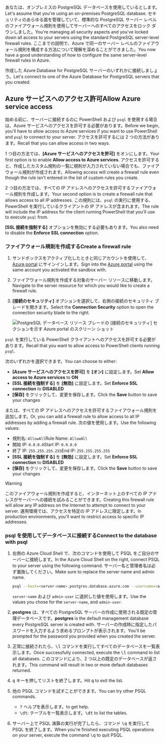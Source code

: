 <span data-ttu-id="6e32d-101">あなたは、オンプレミスの PostgreSQL データベースを使用しているとします。</span><span class="sxs-lookup"><span data-stu-id="6e32d-101">Let's assume that you're using an on-premises PostgreSQL database.</span></span> <span data-ttu-id="6e32d-102">セキュリティのあらゆる面を管理していて、標準的な PostgreSQL サーバー レベルのファイアウォール規則を使用してサーバーへのすべてのアクセスをロック ダウンしました。</span><span class="sxs-lookup"><span data-stu-id="6e32d-102">You're managing all security aspects and you've locked down all access to your servers using the standard PostgreSQL server-level firewall rules.</span></span> <span data-ttu-id="6e32d-103">ここまでの説明で、Azure で同一のサーバー レベルのファイアウォール規則を構成する方法について理解を深めることができました。</span><span class="sxs-lookup"><span data-stu-id="6e32d-103">You now have a good understanding of how to configure the same server-level firewall rules in Azure.</span></span>

<span data-ttu-id="6e32d-104">作成した Azure Database for PostgreSQL サーバーのいずれかに接続しましょう。</span><span class="sxs-lookup"><span data-stu-id="6e32d-104">Let's connect to one of the Azure Database for PostgreSQL servers that you created.</span></span>

## <a name="allow-azure-service-access"></a><span data-ttu-id="6e32d-105">Azure サービスへのアクセス許可</span><span class="sxs-lookup"><span data-stu-id="6e32d-105">Allow Azure service access</span></span>

<span data-ttu-id="6e32d-106">始める前に、サーバーに接続するのに PowerShell および `psql` を使用する場合は、Azure サービスへのアクセスを許可する必要があります。</span><span class="sxs-lookup"><span data-stu-id="6e32d-106">Before we begin, you'll have to allow access to Azure services if you want to use PowerShell and `psql` to connect to your server.</span></span> <span data-ttu-id="6e32d-107">アクセスを許可するには 2 つの方法があります。</span><span class="sxs-lookup"><span data-stu-id="6e32d-107">Recall that you can allow access in two ways.</span></span>

<span data-ttu-id="6e32d-108">1 つ目の方法では、**[Azure サービスへのアクセスを許可]** をオンにします。</span><span class="sxs-lookup"><span data-stu-id="6e32d-108">Your first option is to enable **Allow access to Azure services**.</span></span> <span data-ttu-id="6e32d-109">アクセスを許可すると、作成したカスタム規則の一覧に規則が入力されていない場合でも、ファイアウォール規則が作成されます。</span><span class="sxs-lookup"><span data-stu-id="6e32d-109">Allowing access will create a firewall rule even though the rule isn't entered in the list of custom rules you create.</span></span>

<span data-ttu-id="6e32d-110">2 つ目の方法では、すべての IP アドレスへのアクセスを許可するファイアウォール規則を作成します。</span><span class="sxs-lookup"><span data-stu-id="6e32d-110">Your second option is to create a firewall rule that allows access to all IP addresses.</span></span> <span data-ttu-id="6e32d-111">この規則には、`psql` の実行に使用する、PowerShell を実行しているクライアントの IP アドレスが含まれます。</span><span class="sxs-lookup"><span data-stu-id="6e32d-111">The rule will include the IP address for the client running PowerShell that you'll use to execute `psql` from.</span></span>

<span data-ttu-id="6e32d-112">**[SSL 接続を強制する]** オプションを無効にする必要もあります。</span><span class="sxs-lookup"><span data-stu-id="6e32d-112">You also need to disable the **Enforce SSL connection** option.</span></span>

### <a name="create-a-firewall-rule"></a><span data-ttu-id="6e32d-113">ファイアウォール規則を作成する</span><span class="sxs-lookup"><span data-stu-id="6e32d-113">Create a firewall rule</span></span>

1. <span data-ttu-id="6e32d-114">サンドボックスをアクティブ化したときと同じアカウントを使用して、[Azure portal](https://portal.azure.com/triplecrownlabs.onmicrosoft.com?azure-portal=true) にサインインします。</span><span class="sxs-lookup"><span data-stu-id="6e32d-114">Sign into the [Azure portal](https://portal.azure.com/triplecrownlabs.onmicrosoft.com?azure-portal=true) using the same account you activated the sandbox with.</span></span> 

1. <span data-ttu-id="6e32d-115">ファイアウォール規則を作成する対象のサーバー リソースに移動します。</span><span class="sxs-lookup"><span data-stu-id="6e32d-115">Navigate to the server resource for which you would like to create a firewall rule.</span></span>

1. <span data-ttu-id="6e32d-116">**[接続のセキュリティ]** オプションを選択して、右側の接続のセキュリティ ブレードを開きます。</span><span class="sxs-lookup"><span data-stu-id="6e32d-116">Select the **Connection Security** option to open the connection security blade to the right.</span></span>

    ![PostgreSQL データベース リソース ブレードの [接続のセキュリティ] セクションを示す Azure portal のスクリーン ショット](../media/7-db-security-settings.png)

<span data-ttu-id="6e32d-118">`psql` を実行している PowerShell クライアントへのアクセスを許可する必要があります。</span><span class="sxs-lookup"><span data-stu-id="6e32d-118">Recall that you want to allow access to PowerShell clients running `psql`.</span></span>

<span data-ttu-id="6e32d-119">次のいずれかを選択できます。</span><span class="sxs-lookup"><span data-stu-id="6e32d-119">You can choose to either:</span></span>

- <span data-ttu-id="6e32d-120">**[Azure サービスへのアクセスを許可]** を **[オン]** に設定します。</span><span class="sxs-lookup"><span data-stu-id="6e32d-120">Set **Allow access to Azure services** to **ON**</span></span>
- <span data-ttu-id="6e32d-121">**[SSL 接続を強制する]** を **[無効]** に設定します。</span><span class="sxs-lookup"><span data-stu-id="6e32d-121">Set **Enforce SSL connection** to **DISABLED**</span></span>
- <span data-ttu-id="6e32d-122">**[保存]** をクリックして、変更を保存します。</span><span class="sxs-lookup"><span data-stu-id="6e32d-122">Click the **Save** button to save your changes</span></span>

<span data-ttu-id="6e32d-123">または、すべての IP アドレスへのアクセスを許可するファイアウォール規則を追加します。</span><span class="sxs-lookup"><span data-stu-id="6e32d-123">Or, you can add a firewall rule to allow access to all IP addresses by adding a firewall rule.</span></span> <span data-ttu-id="6e32d-124">次の値を使用します。</span><span class="sxs-lookup"><span data-stu-id="6e32d-124">Use the following values:</span></span>

- <span data-ttu-id="6e32d-125">規則名: `AllowAll`</span><span class="sxs-lookup"><span data-stu-id="6e32d-125">Rule Name: `AllowAll`</span></span>
- <span data-ttu-id="6e32d-126">開始 IP: `0.0.0.0`</span><span class="sxs-lookup"><span data-stu-id="6e32d-126">Start IP: `0.0.0.0`</span></span>
- <span data-ttu-id="6e32d-127">終了 IP: `255.255.255.255`</span><span class="sxs-lookup"><span data-stu-id="6e32d-127">End IP: `255.255.255.255`</span></span>
- <span data-ttu-id="6e32d-128">**[SSL 接続を強制する]** を **[無効]** に設定します。</span><span class="sxs-lookup"><span data-stu-id="6e32d-128">Set **Enforce SSL connection** to **DISABLED**</span></span>
- <span data-ttu-id="6e32d-129">**[保存]** をクリックして、変更を保存します。</span><span class="sxs-lookup"><span data-stu-id="6e32d-129">Click the **Save** button to save your changes</span></span>

> [!Warning]
> <span data-ttu-id="6e32d-130">このファイアウォール規則を作成すると、インターネット上のすべての IP アドレスがサーバーへの接続を試みることができます。</span><span class="sxs-lookup"><span data-stu-id="6e32d-130">Creating this firewall rule will allow any IP address on the Internet to attempt to connect to your server.</span></span> <span data-ttu-id="6e32d-131">運用環境では、アクセスを特定の IP アドレスに限定します。</span><span class="sxs-lookup"><span data-stu-id="6e32d-131">In production environments, you'll want to restrict access to specific IP addresses.</span></span>

### <a name="connect-to-the-database-with-psql"></a><span data-ttu-id="6e32d-132">psql を使用してデータベースに接続する</span><span class="sxs-lookup"><span data-stu-id="6e32d-132">Connect to the database with psql</span></span>

1. <span data-ttu-id="6e32d-133">右側の Azure Cloud Shell で、次のコマンドを使用して PSQL をご自分のサーバーに接続します。</span><span class="sxs-lookup"><span data-stu-id="6e32d-133">In the Azure Cloud Shell on the right, connect PSQL to your server using the following command.</span></span> <span data-ttu-id="6e32d-134">サーバー名と管理者名は必ず置換してください。</span><span class="sxs-lookup"><span data-stu-id="6e32d-134">Make sure to replace the server name and admin name.</span></span>

    ```bash
    psql --host=<server-name>.postgres.database.azure.com --username=<admin-user>@<server-name> --dbname=postgres
    ```
    
    <span data-ttu-id="6e32d-135">`server-name` および `admin-user` に選択した値を使用します。</span><span class="sxs-lookup"><span data-stu-id="6e32d-135">Use the values you chose for the `server-name`, and `admin-user`.</span></span> 

1. <span data-ttu-id="6e32d-136">**postgres** は、すべての PostgreSQL サーバーの作成に使用される既定の管理データベースです。</span><span class="sxs-lookup"><span data-stu-id="6e32d-136">**postgres** is the default management database every PostgreSQL server is created with.</span></span> <span data-ttu-id="6e32d-137">サーバーの作成時に指定したパスワードを入力するよう求めるプロンプトが表示されます。</span><span class="sxs-lookup"><span data-stu-id="6e32d-137">You'll be prompted for the password you provided when you created the server.</span></span>

1. <span data-ttu-id="6e32d-138">正常に接続されたら、<kbd>\l</kbd> コマンドを実行してすべてのデータベースを一覧表示します。</span><span class="sxs-lookup"><span data-stu-id="6e32d-138">Once successfully connected, execute the <kbd>\l</kbd> command to list all databases.</span></span> <span data-ttu-id="6e32d-139">このコマンドにより、2 つ以上の既定のデータベースが返されます。</span><span class="sxs-lookup"><span data-stu-id="6e32d-139">This command will result in two or more default databases returned.</span></span>

1. <span data-ttu-id="6e32d-140"><kbd>q</kbd> キーを押してリストを終了します。</span><span class="sxs-lookup"><span data-stu-id="6e32d-140">Hit <kbd>q</kbd> to exit the list.</span></span>

1. <span data-ttu-id="6e32d-141">他の PSQL コマンドを試すことができます。</span><span class="sxs-lookup"><span data-stu-id="6e32d-141">You can try other PSQL commands.</span></span>
    - <kbd>\?</kbd> <span data-ttu-id="6e32d-142">ヘルプを表示します。</span><span class="sxs-lookup"><span data-stu-id="6e32d-142">to get help.</span></span>
    - <span data-ttu-id="6e32d-143"><kbd>\dt</kbd>: テーブルを一覧表示します。</span><span class="sxs-lookup"><span data-stu-id="6e32d-143"><kbd>\dt</kbd> to list the tables.</span></span>

1. <span data-ttu-id="6e32d-144">サーバー上で PSQL 演算の実行が完了したら、コマンド <kbd>\q</kbd> を実行して PSQL を終了します。</span><span class="sxs-lookup"><span data-stu-id="6e32d-144">When you're finished executing PSQL operations on your server, execute the command <kbd>\q</kbd> to quit PSQL.</span></span>
